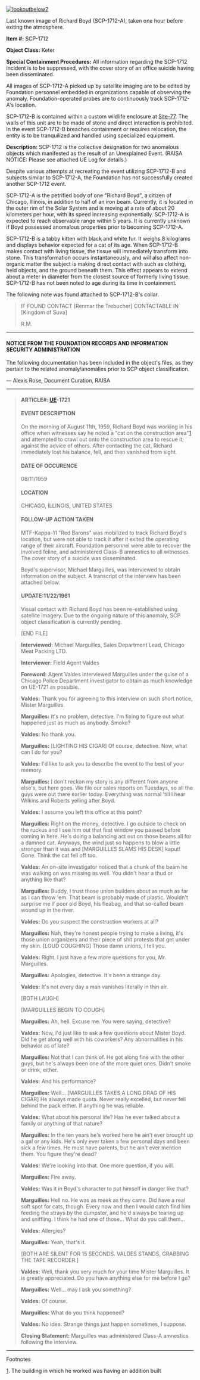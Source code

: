 [![lookoutbelow2](http://scp-wiki.wdfiles.com/local--resized-images/scp-1712/lookoutbelow2/medium.jpg)](http://scp-wiki.wdfiles.com/local--files/scp-1712/lookoutbelow2)

Last known image of Richard Boyd (SCP-1712-A), taken one hour before exiting the atmosphere.

**Item #:** SCP-1712

**Object Class:** Keter

**Special Containment Procedures:** All information regarding the SCP-1712 incident is to be suppressed, with the cover story of an office suicide having been disseminated.

All images of SCP-1712-A picked up by satellite imaging are to be edited by Foundation personnel embedded in organizations capable of observing the anomaly. Foundation-operated probes are to continuously track SCP-1712-A's location.

SCP-1712-B is contained within a custom wildlife enclosure at [Site-77](http://www.scp-wiki.net/secure-facility-dossier-site-77). The walls of this unit are to be made of stone and direct interaction is prohibited. In the event SCP-1712-B breaches containment or requires relocation, the entity is to be tranquilized and handled using specialized equipment.

**Description:** SCP-1712 is the collective designation for two anomalous objects which manifested as the result of an Unexplained Event. (RAISA NOTICE: Please see attached UE Log for details.)

Despite various attempts at recreating the event utilizing SCP-1712-B and subjects similar to SCP-1712-A, the Foundation has not successfully created another SCP-1712 event.

SCP-1712-A is the petrified body of one "Richard Boyd", a citizen of Chicago, Illinois, in addition to half of an iron beam. Currently, it is located in the outer rim of the Solar System and is moving at a rate of about 20 kilometers per hour, with its speed increasing exponentially. SCP-1712-A is expected to reach observable range within 5 years. It is currently unknown if Boyd possessed anomalous properties prior to becoming SCP-1712-A.

SCP-1712-B is a tabby kitten with black and white fur. It weighs 8 kilograms and displays behavior expected for a cat of its age. When SCP-1712-B makes contact with living tissue, the tissue will immediately transform into stone. This transformation occurs instantaneously, and will also affect non-organic matter the subject is making direct contact with such as clothing, held objects, and the ground beneath them. This effect appears to extend about a meter in diameter from the closest source of formerly living tissue. SCP-1712-B has not been noted to age during its time in containment.

The following note was found attached to SCP-1712-B's collar.

> IF FOUND CONTACT \[Renmar the Trebucher\] CONTACTABLE IN \[Kingdom of Suva\]
> 
> R.M.

* * *

#### NOTICE FROM THE FOUNDATION RECORDS AND INFORMATION SECURITY ADMINISTRATION

The following documentation has been included in the object's files, as they pertain to the related anomaly/anomalies prior to SCP object classification.

— Alexis Rose, Document Curation, RAISA

* * *

> #### **ARTICLE#:** [UE](/log-of-extranormal-events)\-1721
> 
> #### EVENT DESCRIPTION
> 
> On the morning of August 11th, 1959, Richard Boyd was working in his office when witnesses say he noted a "cat on the construction area"[1](javascript:;) and attempted to crawl out onto the construction area to rescue it, against the advice of others. After contacting the cat, Richard immediately lost his balance, fell, and then vanished from sight.
> 
> #### DATE OF OCCURENCE
> 
> 08/11/1959
> 
> #### LOCATION
> 
> CHICAGO, ILLINOIS, UNITED STATES
> 
> #### FOLLOW-UP ACTION TAKEN
> 
> MTF-Kappa-11 "Red Barons" was mobilized to track Richard Boyd's location, but were not able to track it after it exited the operating range of their aircraft. Foundation personnel were able to recover the involved feline, and administered Class-B amnestics to all witnesses. The cover story of a suicide was disseminated.
> 
> Boyd's supervisor, Michael Marguilles, was interviewed to obtain information on the subject. A transcript of the interview has been attached below.
> 
> #### UPDATE:11/22/1961
> 
> Visual contact with Richard Boyd has been re-established using satellite imagery. Due to the ongoing nature of this anomaly, SCP object classification is currently pending.
> 
> \[END FILE\]

> **Interviewed:** Michael Marguilles, Sales Department Lead, Chicago Meat Packing LTD.
> 
> **Interviewer:** Field Agent Valdes
> 
> **Foreword:** Agent Valdes interviewed Marguilles under the guise of a Chicago Police Department investigator to obtain as much knowledge on UE-1721 as possible.
> 
> **<Begin Log>**
> 
> **Valdes:** Thank you for agreeing to this interview on such short notice, Mister Marguilles.
> 
> **Marguilles:** It's no problem, detective. I'm fixing to figure out what happened just as much as anybody. Smoke?
> 
> **Valdes:** No thank you.
> 
> **Marguilles:** \[LIGHTING HIS CIGAR\] Of course, detective. Now, what can I do for you?
> 
> **Valdes:** I'd like to ask you to describe the event to the best of your memory.
> 
> **Marguilles:** I don't reckon my story is any different from anyone else's, but here goes. We file our sales reports on Tuesdays, so all the guys were out there earlier today. Everything was normal 'till I hear Wilkins and Roberts yelling after Boyd.
> 
> **Valdes:** I assume you left this office at this point?
> 
> **Marguilles:** Right on the money, detective. I go outside to check on the ruckus and I see him out that first window you passed before coming in here. He's doing a balancing act out on those beams all for a damned cat. Anyways, the wind just so happens to blow a little stronger than it was and \[MARGUILLES SLAMS HIS DESK\] kaput! Gone. Think the cat fell off too.
> 
> **Valdes:** An on-site investigator noticed that a chunk of the beam he was walking on was missing as well. You didn't hear a thud or anything like that?
> 
> **Marguilles:** Buddy, I trust those union builders about as much as far as I can throw 'em. That beam is probably made of plastic. Wouldn't surprise me if poor old Boyd, his fleabag, and that so-called beam wound up in the river.
> 
> **Valdes:** Do you suspect the construction workers at all?
> 
> **Marguilles:** Nah, they're honest people trying to make a living, it's those union organizers and their piece of shit protests that get under my skin. \[LOUD COUGHING\] Those damn unions, I tell you.
> 
> **Valdes:** Right. I just have a few more questions for you, Mr. Marguilles.
> 
> **Marguilles:** Apologies, detective. It's been a strange day.
> 
> **Valdes:** It's not every day a man vanishes literally in thin air.
> 
> \[BOTH LAUGH\]
> 
> \[MARGUILLES BEGIN TO COUGH\]
> 
> **Marguilles:** Ah, hell. Excuse me. You were saying, detective?
> 
> **Valdes:** Now, I'd just like to ask a few questions about Mister Boyd. Did he get along well with his coworkers? Any abnormalities in his behavior as of late?
> 
> **Marguilles:** Not that I can think of. He got along fine with the other guys, but he's always been one of the more quiet ones. Didn't smoke or drink, either.
> 
> **Valdes:** And his performance?
> 
> **Marguilles:** Well… \[MARGUILLES TAKES A LONG DRAG OF HIS CIGAR\] He always made quota. Never really excelled, but never fell behind the pack either. If anything he was reliable.
> 
> **Valdes:** What about his personal life? Has he ever talked about a family or anything of that nature?
> 
> **Marguilles:** In the ten years he's worked here he ain't ever brought up a gal or any kids. He's only ever taken a few personal days and been sick a few times. He must have parents, but he ain't ever mention them. You figure they're dead?
> 
> **Valdes:** We're looking into that. One more question, if you will.
> 
> **Marguilles:** Fire away.
> 
> **Valdes:** Was it in Boyd's character to put himself in danger like that?
> 
> **Marguilles:** Hell no. He was as meek as they came. Did have a real soft spot for cats, though. Every now and then I would catch find him feeding the strays by the dumpster, and he'd always be tearing up and sniffling. I think he had one of those… What do you call them…
> 
> **Valdes:** Allergies?
> 
> **Marguilles:** Yeah, that's it.
> 
> \[BOTH ARE SILENT FOR 15 SECONDS. VALDES STANDS, GRABBING THE TAPE RECORDER.\]
> 
> **Valdes:** Well, thank you very much for your time Mister Marguilles. It is greatly appreciated. Do you have anything else for me before I go?
> 
> **Marguilles:** Well… may I ask you something?
> 
> **Valdes:** Of course.
> 
> **Marguilles:** What do you think happened?
> 
> **Valdes:** No idea. Strange things just happen sometimes, I suppose.
> 
> **<End Log>**
> 
> **Closing Statement:** Marguilles was administered Class-A amnestics following the interview.

* * *

  

Footnotes

[1](javascript:;). The building in which he worked was having an addition built